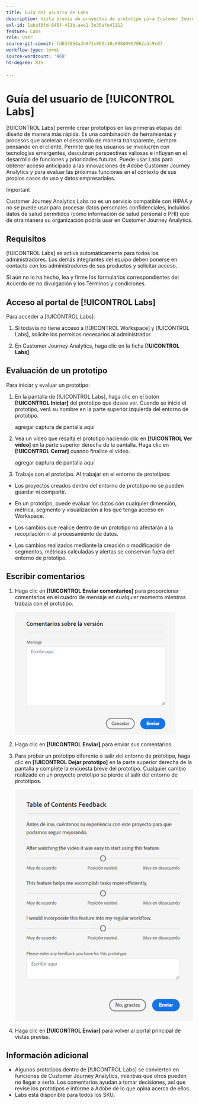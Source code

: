 ```yaml
---
title: Guía del usuario de Labs
description: Vista previa de proyectos de prototipo para Customer Journey Analytics
exl-id: 1abaf0fd-645f-411b-aee1-3e35afe41112
feature: Labs
role: User
source-git-commit: fd033854a3b871c802c38c098d0907062a1c9c07
workflow-type: tm+mt
source-wordcount: '469'
ht-degree: 81%

---
```


# Guía del usuario de [!UICONTROL Labs]

[!UICONTROL Labs] permite crear prototipos en las primeras etapas del diseño de manera más rápida. Es una combinación de herramientas y procesos que aceleran el desarrollo de manera transparente, siempre pensando en el cliente. Permite que los usuarios se involucren con tecnologías emergentes, descubran perspectivas valiosas e influyan en el desarrollo de funciones y prioridades futuras. Puede usar Labs para obtener acceso anticipado a las innovaciones de Adobe Customer Journey Analytics y para evaluar las próximas funciones en el contexto de sus propios casos de uso y datos empresariales.

>[!IMPORTANT]
>
>Customer Journey Analytics Labs no es un servicio compatible con HIPAA y no se puede usar para procesar datos personales confidenciales, incluidos datos de salud permitidos (como información de salud personal o PHI) que de otra manera su organización podría usar en Customer Journey Analytics.

## Requisitos

[!UICONTROL Labs] se activa automáticamente para todos los administradores. Los demás integrantes del equipo deben ponerse en contacto con los administradores de sus productos y solicitar acceso.

Si aún no lo ha hecho, lea y firme los formularios correspondientes del Acuerdo de no divulgación y los Términos y condiciones.

## Acceso al portal de [!UICONTROL Labs]

Para acceder a [!UICONTROL Labs]:

1. Si todavía no tiene acceso a [!UICONTROL Workspace] y [!UICONTROL Labs], solicite los permisos necesarios al administrador.

1. En Customer Journey Analytics, haga clic en la ficha **[!UICONTROL Labs]**.

## Evaluación de un prototipo

Para iniciar y evaluar un prototipo:

1. En la pantalla de [!UICONTROL Labs], haga clic en el botón **[!UICONTROL Iniciar]** del prototipo que desee ver. Cuando se inicie el prototipo, verá su nombre en la parte superior izquierda del entorno de prototipo.

   agregar captura de pantalla aquí

1. Vea un vídeo que resalta el prototipo haciendo clic en **[!UICONTROL Ver vídeo]** en la parte superior derecha de la pantalla. Haga clic en **[!UICONTROL Cerrar]** cuando finalice el vídeo.

   agregar captura de pantalla aquí

1. Trabaje con el prototipo. Al trabajar en el entorno de prototipos:

* Los proyectos creados dentro del entorno de prototipo no se pueden guardar ni compartir.

* En un prototipo, puede evaluar los datos con cualquier dimensión, métrica, segmento y visualización a los que tenga acceso en Workspace.

* Los cambios que realice dentro de un prototipo no afectarán a la recopilación ni al procesamiento de datos.

* Los cambios realizados mediante la creación o modificación de segmentos, métricas calculadas y alertas se conservan fuera del entorno de prototipo.

## Escribir comentarios

1. Haga clic en **[!UICONTROL Enviar comentarios]** para proporcionar comentarios en el cuadro de mensaje en cualquier momento mientras trabaja con el prototipo.

   ![Ventana de comentarios](assets/give_feedback.png)

1. Haga clic en **[!UICONTROL Enviar]** para enviar sus comentarios.

1. Para probar un prototipo diferente o salir del entorno de prototipo, haga clic en **[!UICONTROL Dejar prototipo]** en la parte superior derecha de la pantalla y complete la encuesta breve del prototipo. Cualquier cambio realizado en un proyecto prototipo se pierde al salir del entorno de prototipos.

   ![Ventana de comentarios inteligentes sobre rutas](assets/short-survey.png)

1. Haga clic en **[!UICONTROL Enviar]** para volver al portal principal de vistas previas.

## Información adicional

* Algunos prototipos dentro de [!UICONTROL Labs] se convierten en funciones de Customer Journey Analytics, mientras que otros pueden no llegar a serlo. Los comentarios ayudan a tomar decisiones, así que revise los prototipos e informe a Adobe de lo que opina acerca de ellos.
* Labs está disponible para todos los SKU.
